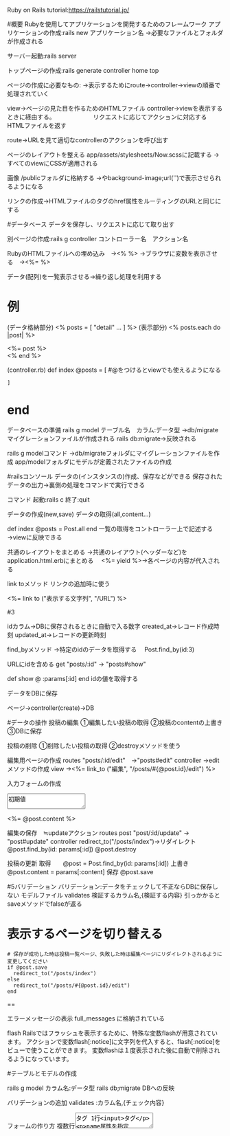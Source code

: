 Ruby on Rails
tutorial:https://railstutorial.jp/

#概要
Rubyを使用してアプリケーションを開発するためのフレームワーク
アプリケーションの作成:rails new アプリケーション名
→必要なファイルとフォルダが作成される

サーバー起動:rails server

トップページの作成:rails generate controller home top

ページの作成に必要なもの:
→表示するためにroute→controller→viewの順番で処理されていく

view→ページの見た目を作るためのHTMLファイル
controller→viewを表示するときに経由する。
　　　　　　リクエストに応じてアクションに対応するHTMLファイルを返す

route→URLを見て適切なcontrollerのアクションを呼び出す

ページのレイアウトを整える
app/assets/stylesheets/Now.scssに記載する
→すべてのviewにCSSが適用される

画像
/publicフォルダに格納する
→<img src="">やbackground-image;url('')で表示させられるようになる

リンクの作成→HTMLファイルの<a>タグのhref属性をルーティングのURLと同じにする

#データベース
データを保存し、リクエストに応じて取り出す

別ページの作成:rails g controller コントローラー名　アクション名

RubyのHTMLファイルへの埋め込み　→<%  %>
→ブラウザに変数を表示させる　→<%=  %>

データ(配列)を一覧表示させる→繰り返し処理を利用する

例
==============================
(データ格納部分)
<%
posts = [
    "detail"
    ...
]
%>
(表示部分)
<% posts.each do |post| %>
    <div class="posts-index-item">
      <%= post %>
    </div>
    <% end %>

(controller.rb)
def index
    @posts = [ #@をつけるとviewでも使えるようになる

    ]
end
==============================

データベースの準備
rails g model テーブル名　カラム:データ型
→db/migrate　マイグレーションファイルが作成される
rails db:migrate→反映される

rails g modelコマンド
→db/migrateフォルダにマイグレーションファイルを作成
app/modelフォルダにモデルが定義されたファイルの作成

#railsコンソール
データの(インスタンスの)作成、保存などができる
保存されたデータの出力→裏側の処理をコマンドで実行できる

コマンド
起動:rails c
終了:quit

データの作成(new,save)
データの取得(all,content...)

def index
    @posts = Post.all
end
一覧の取得をコントローラー上で記述する→viewに反映できる

共通のレイアウトをまとめる
→共通のレイアウト(ヘッダーなど)をapplication.html.erbにまとめる
　<%= yield %>→各ページの内容が代入される

link toメソッド
リンクの追加時に使う

<%= link to ("表示する文字列", "/URL") %>

#3

idカラム→DBに保存されるときに自動で入る数字
created_at→レコード作成時刻
updated_at→レコードの更新時刻

find_byメソッド
→特定のidのデータを取得する
　Post.find_by(id:3)

URLにidを含める
get "posts/:id" → "posts#show"

def show
    @ :params[:id]
end
idの値を取得する

データをDBに保存

ページ→controller(create)→DB

#データの操作
投稿の編集
①編集したい投稿の取得
②投稿のcontentの上書き
③DBに保存

投稿の削除
①削除したい投稿の取得
②destroyメソッドを使う

編集用ページの作成
routes "posts/:id/edit"　→"posts#edit"
controller →editメソッドの作成
view →<%= link_to ("編集", "/posts/#{@post.id}/edit") %>

入力フォームの作成
<textarea>初期値</textarea>
<%= @post.content %>

編集の保存　≒updateアクション
routes post "post/:id/update" → "post#update"
controller redirect_to("/posts/index")→リダイレクト
@post.find_by(id: params[:id])
@post.destroy

投稿の更新
取得　　@post = Post.find_by(id: params[:id])
上書き @post.content = params[:content]
保存    @post.save

#5バリデーション
バリデーション:データをチェックして不正ならDBに保存しない
モデルファイル
validates 検証するカラム名,{検証する内容}
引っかかるとsaveメソッドでfalseが返る

表示するページを切り替える
==
    # 保存が成功した時は投稿一覧ページ、失敗した時は編集ページにリダイレクトされるように変更してください
    if @post.save
      redirect_to("/posts/index")
    else
      redirect_to("/posts/#{@post.id}/edit")
    end
==

エラーメッセージの表示
full_messages に格納されている

flash
Railsではフラッシュを表示するために、特殊な変数flashが用意されています。
アクションで変数flash[:notice]に文字列を代入すると、flash[:notice]をビューで使うことができます。
変数flashは１度表示された後に自動で削除されるようになっています。

#テーブルとモデルの作成

rails g model カラム名:データ型
rails db;migrate DBへの反映

バリデーションの追加
validates :カラム名,{チェック内容}

フォームの作り方
複数行<textarea>タグ
1行<input>タグ

name属性を指定
ユーザー名、メールアドレスを送信するときにハッシュ地になるため、
name属性をつけれるようにしておく

value属性
初めから値が入力された状態にできる

#マイグレーションファイルのみ作成

rails g migration ファイル名
↓
changeメソッドんときに変更内容を記載する
↓
rails db:migrate

画像の設定
→publicフォルダに格納する
↓
ユーザーを作成したときに指定するとデフォルト画像になる

画像の表示
<img>タグでソースを指定

画像のアップロード
input タグにtype="file"を指定する

<%= form_tag("",{multipart: true}) do %>

Rubyのコードでファイルを作成
Fileクラスを使う
File.write("ファイルの場所"、"ファイルの中身")

画像の保存
image = params[:image]
File.binwrite
image.read


